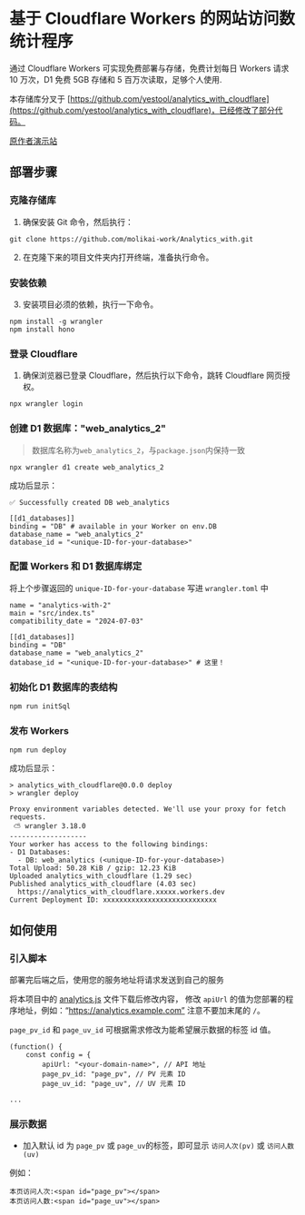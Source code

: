 # 基于 Cloudflare Workers 的网站访问数统计程序
通过 Cloudflare Workers 可实现免费部署与存储，免费计划每日 Workers 请求 10 万次，D1 免费 5GB 存储和 5 百万次读取，足够个人使用.

本存储库分叉于 [https://github.com/yestool/analytics_with_cloudflare](https://github.com/yestool/analytics_with_cloudflare)，已经修改了部分代码。

[原作者演示站](https://webviso.yestool.org/)

## 部署步骤

### 克隆存储库

1. 确保安装 Git 命令，然后执行：
```
git clone https://github.com/molikai-work/Analytics_with.git
```

2. 在克隆下来的项目文件夹内打开终端，准备执行命令。

### 安装依赖
3. 安装项目必须的依赖，执行一下命令。

```
npm install -g wrangler
npm install hono
```

### 登录 Cloudflare

1. 确保浏览器已登录 Cloudflare，然后执行以下命令，跳转 Cloudflare 网页授权。
```
npx wrangler login
```

### 创建 D1 数据库："web_analytics_2"

> 数据库名称为`web_analytics_2`，与`package.json`内保持一致

```
npx wrangler d1 create web_analytics_2
```

成功后显示：
```
✅ Successfully created DB web_analytics

[[d1_databases]]
binding = "DB" # available in your Worker on env.DB
database_name = "web_analytics_2"
database_id = "<unique-ID-for-your-database>"
```

### 配置 Workers 和 D1 数据库绑定

将上个步骤返回的 `unique-ID-for-your-database` 写进 `wrangler.toml` 中

```
name = "analytics-with-2"
main = "src/index.ts"
compatibility_date = "2024-07-03"

[[d1_databases]]
binding = "DB"
database_name = "web_analytics_2"
database_id = "<unique-ID-for-your-database>" # 这里！
```

### 初始化 D1 数据库的表结构

```
npm run initSql
```

### 发布 Workers

```
npm run deploy
```

成功后显示：
```
> analytics_with_cloudflare@0.0.0 deploy
> wrangler deploy

Proxy environment variables detected. We'll use your proxy for fetch requests.
 ⛅️ wrangler 3.18.0
-------------------
Your worker has access to the following bindings:
- D1 Databases:
  - DB: web_analytics (<unique-ID-for-your-database>)
Total Upload: 50.28 KiB / gzip: 12.23 KiB
Uploaded analytics_with_cloudflare (1.29 sec)
Published analytics_with_cloudflare (4.03 sec)
  https://analytics_with_cloudflare.xxxxx.workers.dev
Current Deployment ID: xxxxxxxxxxxxxxxxxxxxxxxxxxxx
```

## 如何使用
### 引入脚本
部署完后端之后，使用您的服务地址将请求发送到自己的服务

将本项目中的 [analytics.js](/front/dist/analytics.js) 文件下载后修改内容，
修改 `apiUrl` 的值为您部署的程序地址，例如：“https://analytics.example.com”
注意不要加末尾的 `/`。

`page_pv_id` 和 `page_uv_id` 可根据需求修改为能希望展示数据的标签 id 值。

```
(function() {
    const config = {
        apiUrl: "<your-domain-name>", // API 地址
        page_pv_id: "page_pv", // PV 元素 ID
        page_uv_id: "page_uv", // UV 元素 ID

...
```

### 展示数据
- 加入默认 id 为 `page_pv` 或 `page_uv`的标签，即可显示 `访问人次(pv)` 或 `访问人数(uv)`

例如：

```
本页访问人次:<span id="page_pv"></span>
本页访问人数:<span id="page_uv"></span>
```
